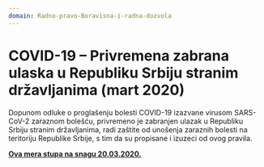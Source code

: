 ```yaml
---
domain: Radno-pravo-Boravisna-i-radna-dozvola
---
```


# COVID-19 – Privremena zabrana ulaska u Republiku Srbiju stranim državljanima (mart 2020)

Dopunom odluke o proglašenju bolesti COVID-19 izazvane virusom SARS-CoV-2 zaraznom bolešću, privremeno je zabranjen ulazak u Republiku Srbiju stranim državljanima, radi zaštite od unošenja zaraznih bolesti na teritoriju Republike Srbije, s tim da su propisane i izuzeci od ovog pravila.

<u>**Ova mera stupa na snagu 20.03.2020.**</u>
